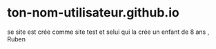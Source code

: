 # ton-nom-utilisateur.github.io
se site est crée comme site test et selui qui la crée un enfant de 8 ans , Ruben 
